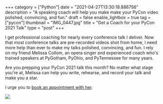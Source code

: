 +++
category = ["Python"]
date = "2021-04-27T13:30:18.886756"
description = "A speaking coach will help you make make your PyCon video polished, convincing, and fun."
draft = false
enable_lightbox = true
tag = ["pycon"]
thumbnail = "IMG_0447.jpg"
title = "Get a Coach for your PyCon 2021 Talk"
type = "post"
+++

I get professional coaching for nearly every conference talk I deliver. Now that most conference talks are pre-recorded videos shot from home, I need more help than ever to make my talks polished, convincing, and fun. I rely on my friend Melissa Collom, an opera singer and experienced coach who's trained speakers at PyGotham, PyOhio, and PyTennessee for many years.

Are you prepping your PyCon 2021 talk this month? No matter what stage you're at, Melissa can help you write, rehearse, and record your talk and make you a star.

I urge you to [book an appointment with her](https://www.dynamic-communication.com/).

![](IMG_0447.jpg)
